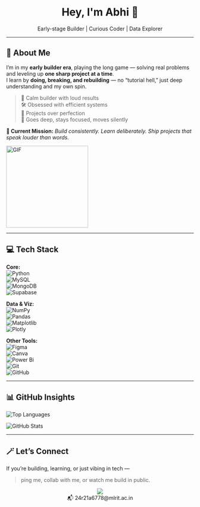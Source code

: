 <!-- ABHI's GitHub README -->

<h1 align="center">Hey, I'm Abhi 👋</h1>
<p align="center">Early-stage Builder | Curious Coder | Data Explorer</p>

---

## 🚀 About Me  
I’m in my **early builder era**, playing the long game — solving real problems and leveling up **one sharp project at a time**.  
I learn by **doing, breaking, and rebuilding** — no “tutorial hell,” just deep understanding and my own spin.  

> 🧘 Calm builder with loud results  
> 🛠 Obsessed with efficient systems  
> 🧱 Projects over perfection  
> 🧠 Goes deep, stays focused, moves silently  

**🎯 Current Mission:** *Build consistently. Learn deliberately. Ship projects that speak louder than words.*  

<img align="center" alt="GIF" height="220px" src="https://media4.giphy.com/media/tuCFp8rod0x3O/giphy.gif" />

---

## 💻 Tech Stack  

**Core:**  
![Python](https://img.shields.io/badge/python-3670A0?style=flat&logo=python&logoColor=ffdd54)  
![MySQL](https://img.shields.io/badge/mysql-4479A1.svg?style=flat&logo=mysql&logoColor=white)  
![MongoDB](https://img.shields.io/badge/MongoDB-%234ea94b.svg?style=flat&logo=mongodb&logoColor=white)  
![Supabase](https://img.shields.io/badge/Supabase-3ECF8E?style=flat&logo=supabase&logoColor=white)  

**Data & Viz:**  
![NumPy](https://img.shields.io/badge/numpy-%23013243.svg?style=flat&logo=numpy&logoColor=white)  
![Pandas](https://img.shields.io/badge/pandas-%23150458.svg?style=flat&logo=pandas&logoColor=white)  
![Matplotlib](https://img.shields.io/badge/Matplotlib-%23ffffff.svg?style=flat&logo=Matplotlib&logoColor=black)  
![Plotly](https://img.shields.io/badge/Plotly-%233F4F75.svg?style=flat&logo=plotly&logoColor=white)  

**Other Tools:**  
![Figma](https://img.shields.io/badge/figma-%23F24E1E.svg?style=flat&logo=figma&logoColor=white)  
![Canva](https://img.shields.io/badge/Canva-%2300C4CC.svg?style=flat&logo=Canva&logoColor=white)  
![Power Bi](https://img.shields.io/badge/power_bi-F2C811?style=flat&logo=powerbi&logoColor=black)  
![Git](https://img.shields.io/badge/git-%23F05033.svg?style=flat&logo=git&logoColor=white)  
![GitHub](https://img.shields.io/badge/github-%23121011.svg?style=flat&logo=github&logoColor=white)  

---

## 📊 GitHub Insights  

![Top Languages](https://github-readme-stats.vercel.app/api/top-langs/?username=Abhiix0&layout=compact&theme=radical&hide_border=true&cache_seconds=86400)  

![GitHub Stats](https://github-readme-stats.vercel.app/api?username=Abhiix0&show_icons=true&theme=radical&hide_border=true&cache_seconds=86400)  

---

## 🪄 Let’s Connect  

If you’re building, learning, or just vibing in tech —  
> ping me, collab with me, or watch me build in public.  

<p align="center">
  <a href="https://www.linkedin.com/in/abhinav-sai-g-942bb5333">
    <img src="https://img.shields.io/badge/LinkedIn-0A66C2?style=flat&logo=linkedin&logoColor=white"/>
  </a><br>
  📬 24r21a6778@mlrit.ac.in
</p>
